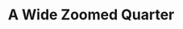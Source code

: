 ---
title: "A Wide Zoomed Quarter"
type: Lunar
tags: ["moon"]
description: A wide, zoomed view of the moon.
image: /assets/images/gallery/widequarter/thumb.jpg
telescope: Celestron EdgeHD 9.25
signature: true
length: "5875mm"
aperture: "235mm"
folder: widequarter
exposure: 0.100
lights: 2000
sessions: 1
firstCapture: 2022-09-29 
lastCapture:
noannotations: true
---